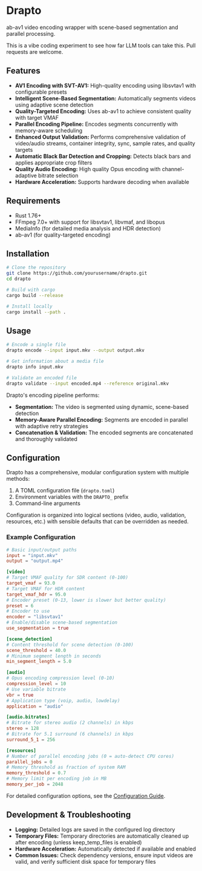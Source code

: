 # Drapto

ab-av1 video encoding wrapper with scene-based segmentation and parallel processing.

This is a vibe coding experiment to see how far LLM tools can take this. Pull requests are welcome.

## Features

- **AV1 Encoding with SVT-AV1:** High-quality encoding using libsvtav1 with configurable presets
- **Intelligent Scene-Based Segmentation:** Automatically segments videos using adaptive scene detection
- **Quality-Targeted Encoding:** Uses ab-av1 to achieve consistent quality with target VMAF
- **Parallel Encoding Pipeline:** Encodes segments concurrently with memory-aware scheduling
- **Enhanced Output Validation:** Performs comprehensive validation of video/audio streams, container integrity, sync, sample rates, and quality targets
- **Automatic Black Bar Detection and Cropping:** Detects black bars and applies appropriate crop filters
- **Quality Audio Encoding:** High quality Opus encoding with channel-adaptive bitrate selection
- **Hardware Acceleration:** Supports hardware decoding when available

## Requirements

- Rust 1.76+
- FFmpeg 7.0+ with support for libsvtav1, libvmaf, and libopus
- MediaInfo (for detailed media analysis and HDR detection)
- ab-av1 (for quality-targeted encoding)

## Installation

```bash
# Clone the repository
git clone https://github.com/yourusername/drapto.git
cd drapto

# Build with cargo
cargo build --release

# Install locally
cargo install --path .
```

## Usage

```bash
# Encode a single file
drapto encode --input input.mkv --output output.mkv

# Get information about a media file
drapto info input.mkv

# Validate an encoded file
drapto validate --input encoded.mp4 --reference original.mkv
```

Drapto's encoding pipeline performs:
- **Segmentation:** The video is segmented using dynamic, scene-based detection
- **Memory-Aware Parallel Encoding:** Segments are encoded in parallel with adaptive retry strategies
- **Concatenation & Validation:** The encoded segments are concatenated and thoroughly validated

## Configuration

Drapto has a comprehensive, modular configuration system with multiple methods:

1. A TOML configuration file (`drapto.toml`)
2. Environment variables with the `DRAPTO_` prefix
3. Command-line arguments

Configuration is organized into logical sections (video, audio, validation, resources, etc.) with sensible defaults that can be overridden as needed.

### Example Configuration

```toml
# Basic input/output paths
input = "input.mkv"
output = "output.mp4"

[video]
# Target VMAF quality for SDR content (0-100)
target_vmaf = 93.0
# Target VMAF for HDR content
target_vmaf_hdr = 95.0
# Encoder preset (0-13, lower is slower but better quality)
preset = 6
# Encoder to use
encoder = "libsvtav1"
# Enable/disable scene-based segmentation
use_segmentation = true

[scene_detection]
# Content threshold for scene detection (0-100)
scene_threshold = 40.0
# Minimum segment length in seconds
min_segment_length = 5.0

[audio]
# Opus encoding compression level (0-10)
compression_level = 10
# Use variable bitrate
vbr = true
# Application type (voip, audio, lowdelay)
application = "audio"

[audio.bitrates]
# Bitrate for stereo audio (2 channels) in kbps
stereo = 128
# Bitrate for 5.1 surround (6 channels) in kbps
surround_5_1 = 256

[resources]
# Number of parallel encoding jobs (0 = auto-detect CPU cores)
parallel_jobs = 0
# Memory threshold as fraction of system RAM
memory_threshold = 0.7
# Memory limit per encoding job in MB
memory_per_job = 2048
```

For detailed configuration options, see the [Configuration Guide](docs/configuration.md).

## Development & Troubleshooting

- **Logging:** Detailed logs are saved in the configured log directory
- **Temporary Files:** Temporary directories are automatically cleaned up after encoding (unless keep_temp_files is enabled)
- **Hardware Acceleration:** Automatically detected if available and enabled
- **Common Issues:** Check dependency versions, ensure input videos are valid, and verify sufficient disk space for temporary files
